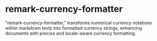 # remark-currency-formatter
"remark-currency-formatter," transforms numerical currency notations within markdown texts into formatted currency strings, enhancing documents with precise and locale-aware currency formatting.
